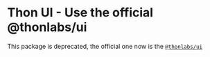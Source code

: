 # Thon UI - Use the official @thonlabs/ui

This package is deprecated, the official one now is the [`@thonlabs/ui`](https://www.npmjs.com/@thonlabs/ui)
